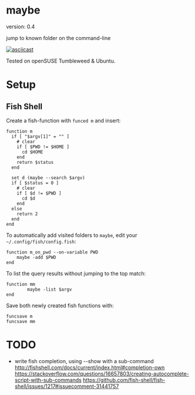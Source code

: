 maybe
=====

version: 0.4

jump to known folder on the command-line

[![asciicast](https://asciinema.org/a/dN7G7dd4GHRiCXMS07CR8GlRg.png)](https://asciinema.org/a/dN7G7dd4GHRiCXMS07CR8GlRg)


Tested on openSUSE Tumbleweed & Ubuntu.

Setup
=====

Fish Shell
----------

Create a fish-function with `funced m` and insert:

```
function m
  if [ "$argv[1]" = "" ]
    # clear
    if [ $PWD != $HOME ]
      cd $HOME
    end
    return $status
  end

  set d (maybe --search $argv)
  if [ $status = 0 ]
    # clear
    if [ $d != $PWD ]
      cd $d
    end
  else
    return 2
  end
end
```

To automatically add visited folders to `maybe`, edit
your `~/.config/fish/config.fish`:

```
function m_on_pwd --on-variable PWD
    maybe -add $PWD
end
```

To list the query results without jumping to the top match:

```
function mm
        maybe -list $argv
end
```

Save both newly created fish functions with:

```
funcsave m
funcsave mm
```

TODO
====

- write fish completion, using --show with a sub-command
   http://fishshell.com/docs/current/index.html#completion-own
   https://stackoverflow.com/questions/16657803/creating-autocomplete-script-with-sub-commands
   https://github.com/fish-shell/fish-shell/issues/1217#issuecomment-31441757